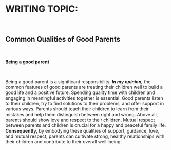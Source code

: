 

# WRITING TOPIC:

</br>

## Common Qualities of Good Parents

</br>

 **Being a good parent**

</br>

Being a good parent is a significant responsibility. _**In my opinion,**_ the common features of good parents are treating their children well to build a good life and a positive future. Spending quality time with children and engaging in meaningful activities together is essential. Good parents listen to their children, try to find solutions to their problems, and offer support in various ways. Parents should teach their children to learn from their mistakes and help them distinguish between right and wrong. Above all, parents should show love and respect to their children. Mutual respect between parents and children is crucial for a happy and peaceful family life. **Consequently,** by embodying these qualities of support, guidance, love, and mutual respect, parents can cultivate strong, healthy relationships with their children and contribute to their overall well-being.
